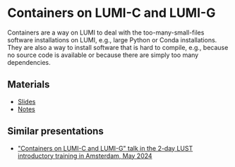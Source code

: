 # Containers on LUMI-C and LUMI-G

<!-- *Presenter: Kurt Lust*  -->

Containers are a way on LUMI to deal with the too-many-small-files software
installations on LUMI, e.g., large Python or Conda installations. They are also a 
way to install software that is hard to compile, e.g., because no source code is
available or because there are simply too many dependencies.


## Materials

-   [Slides](https://465000095.lumidata.eu/training-materials-web/intro-evolving/files/LUMI-BE-Intro-evolving-11-Containers.pdf)
-   [Notes](11-Containers.md)


## Similar presentations

-   ["Containers on LUMI-C and LUMI-G" talk in the 2-day LUST introductory training in Amsterdam, May 2024](https://lumi-supercomputer.github.io/LUMI-training-materials/2day-20240502/extra_09_Containers/)
